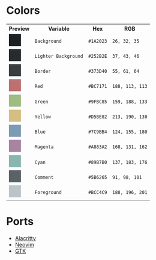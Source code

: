 # Colors
<table align="center">
<tr>
    <th>Preview</th>
    <th>Variable</th>
    <th>Hex</th>
    <th>RGB</th>
</tr>
<tr>
    <td><img src="src/background.png"></td>
    <td><code>Background</code></td>
    <td><code>#1A2023</code></td>
    <td><code>26, 32, 35</code></td>
</tr>
<tr>
    <td><img src="src/background_alt.png"></td>
    <td><code>Lighter Background</code></td>
    <td><code>#252B2E</code></td>
    <td><code>37, 43, 46</code></td>
<tr>
<tr>
    <td><img src="src/background_urgent.png"></td>
    <td><code>Border</code></td>
    <td><code>#373D40</code></td>
    <td><code>55, 61, 64</code></td>
</tr>
<tr>
    <td><img src="src/red.png"></td>
    <td><code>Red</code></td>
    <td><code>#BC7171</code></td>
    <td><code>188, 113, 113</code></td>
</tr>
<tr>
    <td><img src="src/green.png"></td>
    <td><code>Green</code></td>
    <td><code>#9FBC85</code></td>
    <td><code>159, 188, 133</code></td>
</tr>
<tr>
    <td><img src="src/yellow.png"></td>
    <td><code>Yellow</code></td>
    <td><code>#D5BE82</code></td>
    <td><code>213, 190, 130</code></td>
</tr>
<tr>
    <td><img src="src/blue.png"></td>
    <td><code>Blue</code></td>
    <td><code>#7C9BB4</code></td>
    <td><code>124, 155, 180</code></td>
</tr>
<tr>
    <td><img src="src/magenta.png"></td>
    <td><code>Magenta</code></td>
    <td><code>#A883A2</code></td>
    <td><code>168, 131, 162</code></td>
</tr>
<tr>
    <td><img src="src/cyan.png"></td>
    <td><code>Cyan</code></td>
    <td><code>#89B7B0</code></td>
    <td><code>137, 183, 176</code></td>
</tr>
<tr>
    <td><img src="src/foreground_alt.png"></td>
    <td><code>Comment</code></td>
    <td><code>#5B6265</code></td>
    <td><code>91, 98, 101</code></td>
</tr>
<tr>
    <td><img src="src/foreground.png"></td>
    <td><code>Foreground</code></td>
    <td><code>#BCC4C9</code></td>
    <td><code>188, 196, 201</code></td>
</tr>
</table>

# Ports
- [Alacritty](https://github.com/myagko/nymph/tree/Alacritty)
- [Neovim](https://github.com/myagko/nymph/tree/Neovim)
- [GTK](https://github.com/myagko/nymph/tree/GTK)